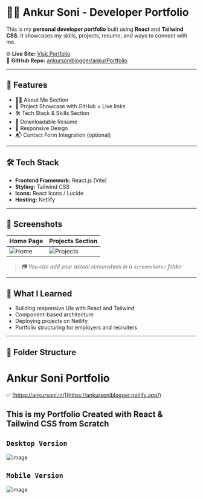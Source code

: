 # 👨‍💻 Ankur Soni - Developer Portfolio

This is my **personal developer portfolio** built using **React** and **Tailwind CSS**. It showcases my skills, projects, resume, and ways to connect with me.

🌐 **Live Site:** [Visit Portfolio](https://ankur-portfolio-web.netlify.app/)  
📁 **GitHub Repo:** [ankursoniblogger/ankurPortfolio](https://github.com/ankursoniblogger/ankurPortfolio)

---

## 🚀 Features

- 🧑‍💻 About Me Section
- 💼 Project Showcase with GitHub + Live links
- 🛠 Tech Stack & Skills Section
- 📄 Downloadable Resume
- 📱 Responsive Design
- 📬 Contact Form Integration (optional)

---

## 🛠 Tech Stack

- **Frontend Framework:** React.js (Vite)
- **Styling:** Tailwind CSS
- **Icons:** React Icons / Lucide
- **Hosting:** Netlify

---

## 📸 Screenshots

| Home Page  | Projects Section |
|------------|------------------|
| ![Home](./screenshots/home.png) | ![Projects](./screenshots/projects.png) |

> _📷 You can add your actual screenshots in a `screenshots/` folder_

---

## 🧠 What I Learned

- Building responsive UIs with React and Tailwind
- Component-based architecture
- Deploying projects on Netlify
- Portfolio structuring for employers and recruiters

---

## 📁 Folder Structure

# Ankur Soni Portfolio

✅ [https://ankursoni.in/](https://ankursoniblogger.netlify.app/)

## This is my Portfolio Created with React & Tailwind CSS from Scratch

## ```Desktop Version ``` 

![image](https://github.com/ankitsoniblogger/ankitPortfolio/assets/38998710/5ee3b8ae-ace5-4403-a319-deef535830d0)

## ```Mobile Version ``` 

![image](https://github.com/ankitsoniblogger/ankitPortfolio/assets/38998710/8277d739-c253-4536-8374-7f1d137d44a1)

